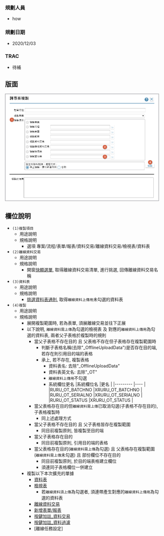### <div id="user">規劃人員</div>
* how

### <div id="updatedate">規劃日期</div>
* 2020/12/03

### <div id="trac">TRAC</div>
* <ps>待補</ps> 

## <div id="layout">版面</div>
![pic][image_CopyProject]

## <div id="object-desc">欄位說明</div>
* `(1)複製項目`
    * 用途說明
    * 規格說明
        * 選項 專案/流程/表單/報表/資料交易/離線資料交易/檢視表/資料表
* `(2)離線資料交易`
    * 用途說明
    * 規格說明
        * 開窗[快顯選單][link_Quick], 取得離線資料交易清單, 進行挑選, 回傳離線資料交易名稱
* `(3)資料表`
    * 用途說明
    * 規格說明
        * [挑選資料表通則][link_ruledialog3], 取得`離線資料上傳用`未勾選的資料表
* `(4)複製`
    * 用途說明
    * 規格說明
        * 展開複製範圍時, 若為表單, 須展離線交易並往下正展
        * 以下說明, `離線資料需上傳`為勾選的檢視表 及 對應的`離線資料上傳用`為勾選的資料表, 兩者父子表格於複製時的規則
            * 當父子表格不存在目的 且 父表格不存在但子表格存在複製範圍時
                * 判斷子表格名稱(去除"_OfflineUploadData")是否存在目的端, 若存在則引用目的端的表格
                * 承上, 若不存在, 複製表格
                    * 資料表名: 去除"_OfflineUploadData"
                    * 資料表英文名: 去除"_OT"
                    * `離線資料上傳用`不勾選
                    * 系統欄位更名
                        |系統欄位名 |更名 |
                        |--------- |---- |
                        |RURU_OT_BATCHNO |XRURU_OT_BATCHNO |
                        |RURU_OT_SERIALNO |XRURU_OT_SERIALNO |
                        |RURU_OT_STATUS |XRURU_OT_STATUS |
            * 當父表格存在目的但`離線資料需上傳`已取消勾選(子表格不存在目的), 子表格複製時
                * 同上述處理方式
            * 當父子表格不存在目的 且 父子表格皆存在複製範圍
                * 同目前複製原則, 皆複製至目的端
            * 當父子表格存在目的
                * 同目前複製原則, 引用目的端的表格
            * 當父表格存在目的(`離線資料需上傳`為勾選) 且 父表格存在複製範圍(`離線資料需上傳`未勾選) 且 部份欄位不存在目的
                * 同目前複製原則, 於目的端表格建立欄位
                * 須連同子表格欄位一併建立
        * 複製以下本次擴充的單據
            * [資料表][link_Physical]
            * [檢視表][link_Logical]
                * 若`離線資料須上傳`為勾選者, 須連帶產生對應的`離線資料上傳用`為勾選的資料表
            * [離線資料交易][link_OfflinePosting]
            * [新增表單/報表][link_AddFormReport]
            * [按鍵加註_資料交易][link_BAPort]
            * [按鍵加註_資料過濾][link_BAFilter]
            * [離線任務設定]

<!-- 圖片 -->
[image_CopyProject]:attachment/CopyProject.png

<!-- 超連結 -->
[link_Quick]:/8.10.0/IDE/Specification/Quick/README "快顯選單"
[link_ruledialog3]:/8.10.0/IDE/Specification/RulesDialog/README#ruledialog3 "共用通則_開啟單據/挑選資料表通則"
[link_Physical]:../DataTable/Physical/README "資料表"
[link_Logical]:../DataTable/Logical/README "檢視表"
[link_OfflinePosting]:../DataTable/OfflinePosting/README "離線資料交易"
[link_AddFormReport]:../Home/AddFormReport "新增表單/報表"
[link_BAPort]:../ButtonAnnotation/BAPort "按鍵加註_資料交易"
[link_BAFilter]:../ButtonAnnotation/BAFilter "按鍵加註_資料過濾"